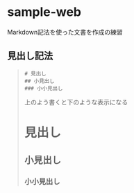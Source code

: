 # sample-web

Markdown記法を使った文書を作成の練習

## 見出し記法

> ```
> # 見出し
> ## 小見出し
> ### 小小見出し
> ```
> 上のよう書くと下のような表示になる
> # 見出し
> ## 小見出し
> ### 小小見出し


